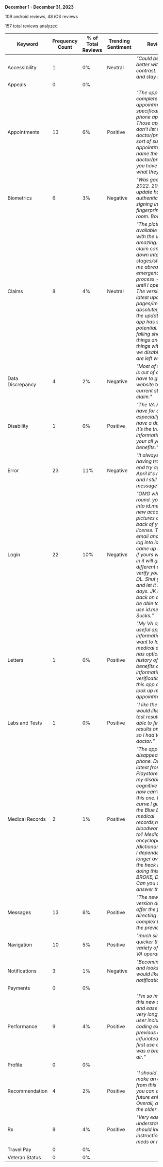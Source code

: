 **December 1 - December 31, 2023**

109 android reviews, 48 iOS reviews

157 total reviews analyzed

| Keyword          | Frequency Count | % of Total Reviews | Trending Sentiment | Review Sample                                                                                                                                                                                                                                                                                                                                                                                                                                                                                                                        |
| ---------------- | --------------- | ------------------ | ------------------ | ------------------------------------------------------------------------------------------------------------------------------------------------------------------------------------------------------------------------------------------------------------------------------------------------------------------------------------------------------------------------------------------------------------------------------------------------------------------------------------------------------------------------------------ |
| Accessibility    | 1               | 0%                 | Neutral            | _"Could be optimized better with better contrast. hard to log in and stay in"_                                                                                                                                                                                                                                                                                                                                                                                                                                                        |
| Appeals          | 0               | 0%                 |                    |                                                                                                                                                                                                                                                                                                                                                                                                                                                                                                                                      |
| Appointments     | 13              | 6%                 | Positive           | _"The app needs more complete information for appointments, specifically video or phone appointments. Those appointments don’t list the doctor/provider nor any sort of subject. In person appointments at least name the doctor/provider so that you have a clue as to what they are about"_                                                                                                                                                                                                                                         |
| Biometrics       | 6               | 3%                 | Negative           | _"Was good last year 2022. 2023 Latest update has 2 stage authentication. So signing in with just your fingerprint has left the room. Booooo"_                                                                                                                                                                                                                                                                                                                                                                                         |
| Claims           | 8               | 4%                 | Neutral            | _"The pictures, of what’s available in the app / with the update, are amazing. To see that my claim can be broken down into its stages/steps…to keep me abreast of where my emergency claim is, in its process - incredible. …until I opened the app. The version matches the latest update and my pages/images look absolutely nothing like the update states. This app has sooo much potential. So much. It’s falling short on a lot of things and like most things with the VA, for we disabled many - we are left wanting…still."_ |
| Data Discrepancy | 4               | 2%                 | Negative           | _"Most of the information is out of date. So you have to go to the VA.gov website to get the most current status of your claim."_                                                                                                                                                                                                                                                                                                                                                                                                      |
| Disability       | 1               | 0%                 | Positive           | _"The VA App is a must have for any veteran, especially veterans who have a disability rating. It’s the true one-stop information place for your all your VA benefits."_                                                                                                                                                                                                                                                                                                                                                               |
| Error            | 23              | 11%                | Negative           | _"it always says we are having trouble on our end try again later since April it's now December and I still get the same message"_                                                                                                                                                                                                                                                                                                                                                                                                     |
| Login            | 22              | 10%                | Negative           | _"OMG what a merry go round. you need to log into id.me and set up a new account. Take pictures of front and back of your drivers license. Then use your email and password to log into id.me. Mine came up so I don't know if yours will. Once logged in it will give you 3 or 4 different choices to verify yourself. I used my DL. Shut your phone off and let it set for a few days. JK minutes. Turn it back on and you should be able to log in. Only use id.me from now on. Sucks."_                                            |
| Letters          | 1               | 0%                 | Positive           | _"My VA app. is a very useful app and has all information I need when I want to look up my medical appointments. It has options to print history of covered benefits and many other informations I need for verification letter. I use this app all the time to look up medical appointments."_                                                                                                                                                                                                                                        |
| Labs and Tests   | 1               | 0%                 | Positive           | _"I like the app except. I would like to see lab and test results. I was not able to find Mt lab results on myhealthyvet so I had to message my doctor."_                                                                                                                                                                                                                                                                                                                                                                              |
| Medical Records  | 2               | 1%                 | Positive           | _"The app I was using disappeared off my phone. Downloaded this latest from Playstore.SUCKS. One of my disabilities is cognitive decline and now can't understand this one. New learning curve I guess. Where did the Blue Button for medical records,notes,summaries bloodwork,xrays etc. go to? Medical encyclopedia /dictionary? Alot of what I dependent upon is no longer available. What in the heck is you IT people doing this for. IF IT AIN'T BROKE, DON'T FIX IT!!! Can you at least be answer the above"_                  |
| Messages         | 13              | 6%                 | Positive           | _"The new and improved version does not seem to offer the flexibility in directing messages to a complex list that it had in the previous version."_                                                                                                                                                                                                                                                                                                                                                                                   |
| Navigation       | 10              | 5%                 | Positive           | _"much simpler and quicker than using the variety of websites the VA operates"_                                                                                                                                                                                                                                                                                                                                                                                                                                                        |
| Notifications    | 3               | 1%                 | Negative           | _"Becoming a great app and looks polished. I would like to see notifications"_                                                                                                                                                                                                                                                                                                                                                                                                                                                         |
| Payments         | 0               | 0%                 |                    |                                                                                                                                                                                                                                                                                                                                                                                                                                                                                                                                      |
| Performance      | 9               | 4%                 | Positive           | _"I’m so impressed with this new app for speed and ease of use. As a very longtime computer user including some coding experience the previous online access infuriated me. My very first use of the new app was a breath of fresh air."_                                                                                                                                                                                                                                                                                              |
| Profile          | 0               | 0%                 |                    |                                                                                                                                                                                                                                                                                                                                                                                                                                                                                                                                      |
| Recommendation   | 4               | 2%                 | Positive           | _"I should be able to make an appointment from this app. Perhaps you can discuss for future enhancements. Overall, a lot better than the older app."_                                                                                                                                                                                                                                                                                                                                                                                  |
| Rx               | 9               | 4%                 | Positive           | _"Very easy to read and understand. However, it should include special instructions, fasting, stop meds or not, etc."_                                                                                                                                                                                                                                                                                                                                                                                                                 |
| Travel Pay       | 0               | 0%                 |                    |                                                                                                                                                                                                                                                                                                                                                                                                                                                                                                                                      |
| Veteran Status   | 0               | 0%                 |                    |
